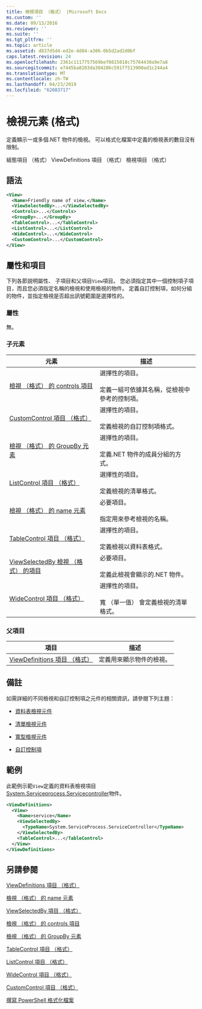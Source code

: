 ```yaml
---
title: 檢視項目 （格式） |Microsoft Docs
ms.custom: ''
ms.date: 09/13/2016
ms.reviewer: ''
ms.suite: ''
ms.tgt_pltfrm: ''
ms.topic: article
ms.assetid: d837d5d4-ed2e-4d84-a306-0b5d2ad2d0bf
caps.latest.revision: 24
ms.openlocfilehash: 2361c1117757569bef0815018c75764430a9e7a8
ms.sourcegitcommit: e7445ba8203da304286c591ff513900ad1c244a4
ms.translationtype: MT
ms.contentlocale: zh-TW
ms.lasthandoff: 04/23/2019
ms.locfileid: "62083717"
---
```

# <a name="view-element-format"></a>檢視元素 (格式)

定義顯示一或多個.NET 物件的檢視。 可以格式化檔案中定義的檢視表的數目沒有限制。

組態項目 （格式） ViewDefinitions 項目 （格式） 檢視項目 （格式）

## <a name="syntax"></a>語法

```xml
<View>
  <Name>Friendly name of view.</Name>
  <ViewSelectedBy>...</ViewSelectedBy>
  <Controls>...</Controls>
  <GroupBy>...</GroupBy>
  <TableControl>...</TableControl>
  <ListControl>...</ListControl>
  <WideControl>...</WideControl>
  <CustomControl>...</CustomControl>
</View>
```

## <a name="attributes-and-elements"></a>屬性和項目

下列各節說明屬性、 子項目和父項目`View`項目。 您必須指定其中一個控制項子項目，而且您必須指定名稱的檢視和使用檢視的物件。 定義自訂控制項，如何分組的物件，並指定檢視是否超出訊號範圍是選擇性的。

### <a name="attributes"></a>屬性

無。

### <a name="child-elements"></a>子元素

|元素|描述|
|-------------|-----------------|
|[檢視 （格式） 的 controls 項目](./controls-element-for-view-format.md)|選擇性的項目。<br /><br /> 定義一組可依據其名稱，從檢視中參考的控制項。|
|[CustomControl 項目 （格式）](./customcontrol-element-for-groupby-format.md)|選擇性的項目。<br /><br /> 定義檢視的自訂控制項格式。|
|[檢視 （格式） 的 GroupBy 元素](./groupby-element-for-view-format.md)|選擇性的項目。<br /><br /> 定義.NET 物件的成員分組的方式。|
|[ListControl 項目 （格式）](./listcontrol-element-format.md)|選擇性的項目。<br /><br /> 定義檢視的清單格式。|
|[檢視 （格式） 的 name 元素](./name-element-for-view-format.md)|必要項目。<br /><br /> 指定用來參考檢視的名稱。|
|[TableControl 項目 （格式）](./tablecontrol-element-format.md)|選擇性的項目。<br /><br /> 定義檢視以資料表格式。|
|[ViewSelectedBy 檢視 （格式） 的項目](./viewselectedby-element-format.md)|必要項目。<br /><br /> 定義此檢視會顯示的.NET 物件。|
|[WideControl 項目 （格式）](./widecontrol-element-format.md)|選擇性的項目。<br /><br /> 寬 （單一值） 會定義檢視的清單格式。|

### <a name="parent-elements"></a>父項目

|項目|描述|
|-------------|-----------------|
|[ViewDefinitions 項目 （格式）](./viewdefinitions-element-format.md)|定義用來顯示物件的檢視。|

## <a name="remarks"></a>備註

如需詳細的不同檢視和自訂控制項之元件的相關資訊，請參閱下列主題：

- [資料表檢視元件](./creating-a-table-view.md)

- [清單檢視元件](./creating-a-list-view.md)

- [寬型檢視元件](./creating-a-wide-view.md)

- [自訂控制項](./creating-custom-controls.md)

## <a name="example"></a>範例

此範例示範`View`定義的資料表檢視項目[System.Serviceprocess.Servicecontroller](/dotnet/api/System.ServiceProcess.ServiceController)物件。

```xml
<ViewDefinitions>
  <View>
    <Name>service</Name>
    <ViewSelectedBy>
      <TypeName>System.ServiceProcess.ServiceController</TypeName>
    </ViewSelectedBy>
    <TableControl>...</TableControl>
  </View>
</ViewDefinitions>

```

## <a name="see-also"></a>另請參閱

[ViewDefinitions 項目 （格式）](./viewdefinitions-element-format.md)

[檢視 （格式） 的 name 元素](./name-element-for-view-format.md)

[ViewSelectedBy 項目 （格式）](./viewselectedby-element-format.md)

[檢視 （格式） 的 controls 項目](./controls-element-for-view-format.md)

[檢視 （格式） 的 GroupBy 元素](./groupby-element-for-view-format.md)

[TableControl 項目 （格式）](./tablecontrol-element-format.md)

[ListControl 項目 （格式）](./listcontrol-element-format.md)

[WideControl 項目 （格式）](./widecontrol-element-format.md)

[CustomControl 項目 （格式）](./customcontrol-element-for-groupby-format.md)

[撰寫 PowerShell 格式化檔案](./writing-a-powershell-formatting-file.md)
